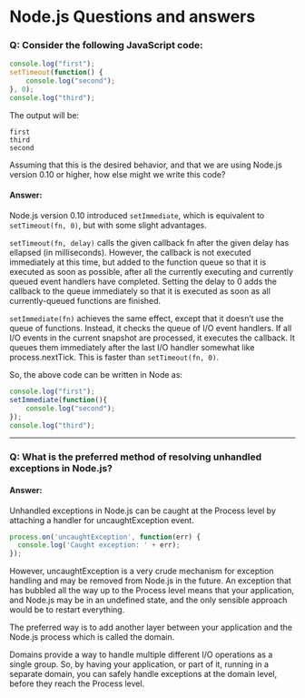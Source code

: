 <!--
@Author: Anas Aboureada <anas>
@Date:   Mon, 20th Mar 2017, T 13:46 +01:00
@Email:  me@anasaboureada.com
@Filename: nodejs_questions.md
@Last modified by:   anas
@Last modified time: Mon, 20th Mar 2017, T 18:26 +01:00
@License: MIT License
@Copyright: Copyright (c) 2017 Anas Aboureada <anasaboureada.com>
-->

# Node.js Questions and answers

### Q: Consider the following JavaScript code:

```javascript
console.log("first");
setTimeout(function() {
    console.log("second");
}, 0);
console.log("third");
```

The output will be:

    first
    third
    second

Assuming that this is the desired behavior, and that we are using Node.js version 0.10 or higher, how else might we write this code?

#### Answer:

Node.js version 0.10 introduced `setImmediate`, which is equivalent to `setTimeout(fn, 0)`, but with some slight advantages.

`setTimeout(fn, delay)` calls the given callback fn after the given delay has ellapsed (in milliseconds). However, the callback is not executed immediately at this time, but added to the function queue so that it is executed as soon as possible, after all the currently executing and currently queued event handlers have completed. Setting the delay to 0 adds the callback to the queue immediately so that it is executed as soon as all currently-queued functions are finished.

`setImmediate(fn)` achieves the same effect, except that it doesn’t use the queue of functions. Instead, it checks the queue of I/O event handlers. If all I/O events in the current snapshot are processed, it executes the callback. It queues them immediately after the last I/O handler somewhat like process.nextTick. This is faster than `setTimeout(fn, 0)`.

So, the above code can be written in Node as:

```javaScript
console.log("first");
setImmediate(function(){
    console.log("second");
});
console.log("third");
```

* * *

### Q: What is the preferred method of resolving unhandled exceptions in Node.js?

#### Answer:

Unhandled exceptions in Node.js can be caught at the Process level by attaching a handler for uncaughtException event.

```javaScript
process.on('uncaughtException', function(err) {
  console.log('Caught exception: ' + err);
});
```

However, uncaughtException is a very crude mechanism for exception handling and may be removed from Node.js in the future. An exception that has bubbled all the way up to the Process level means that your application, and Node.js may be in an undefined state, and the only sensible approach would be to restart everything.

The preferred way is to add another layer between your application and the Node.js process which is called the domain.

Domains provide a way to handle multiple different I/O operations as a single group. So, by having your application, or part of it, running in a separate domain, you can safely handle exceptions at the domain level, before they reach the Process level.
